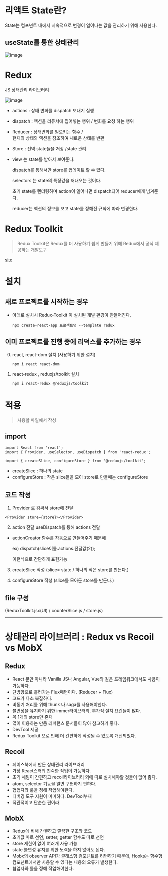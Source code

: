 # 리액트 State란?
State는 컴포넌트 내에서 지속적으로 변경이 일어나는 값을 관리하기 위해 사용한다.
  ## useState를 통한 상태관리
  ![image](https://user-images.githubusercontent.com/108104436/215726061-bbfb9eb7-907f-4f1e-b413-16bbadd10f88.png)


# Redux

JS 상태관리 라이브러리

![image](https://user-images.githubusercontent.com/108104436/215714303-02d65ba8-6004-42b9-b226-c5062d69ab63.png)


- actions : 상태 변화를 dispatch 보내기 실행
- dispatch :
  액션을 리듀서에 집어넣는 행위 / 변화를 요청 하는 행위
- Reducer :
  상태변화를 일으키는 함수 /  
  현재의 상태와 액션을 참조하여 새로운 상태를 반환
- Store : 전역 state들을 저장 /state 관리
- view 는 state를 받아서 보여준다.

  dispatch를 통해서만 store를 업데이트 할 수 있다.

  selectors 는 state의 특정값을 꺼내오는 것이다.

  초기 state를 렌더링하며 action이 일어나면 dispatch되어 reducer에게 넘겨준다.

  reducer는 액션의 정보를 보고 state를 정해진 규칙에 따라 변경한다.

# Redux Toolkit

> Redux Toolkit은 Redux를 더 사용하기 쉽게 만들기 위해 Redux에서 공식 제공하는 개발도구

[site](https://ko.redux.js.org/tutorials/quick-start/)

# 설치

## 새로 프로젝트를 시작하는 경우

- 아래로 설치시 Redux-Toolkit 이 설치된 개발 환경이 만들어진다.

  `npx create-react-app 프로젝트명 --template redux`

## 이미 프로젝트를 진행 중에 리덕스를 추가하는 경우

0. react, react-dom 설치 (사용하기 위한 설치)

   `npm i react react-dom`

1. react-redux , reduxjs/toolkit 설치

   `npm i react-redux @reduxjs/toolkit`

# 적용

> 사용할 파일에서 작성

## import

```
import React from 'react';
import { Provider, useSelector, useDispatch } from 'react-redux';

import { createSlice, configureStore } from '@reduxjs/toolkit';
```

- createSlice : 하나의 state
- configureStore : 작은 slice들을 모아 store로 만들때는 configureStore

## 코드 작성

1. Provider 로 감싸서 store에 전달

```
<Provider store={store}></Provider>
```

2. action 전달
   useDispatch를 통해 actions 전달

- actionCreator 함수를 자동으로 만들어주기 때문에

  ex) dispatch(slice이름.actions.전달값(2));

  이런식으로 간단하게 표현가능

3. createSlice 작성 (slice= state / 하나의 작은 store를 만든다.)

4. configureStore 작성 (slice를 모아둔 store를 만든다.)

## file 구성

(ReduxToolkit.jsx(UI) / counterSlice.js / store.js)


---

# 상태관리 라이브러리 : Redux vs Recoil vs MobX 
  ## Redux
  - React 뿐만 아니라 Vanilla JS나 Angular, Vue와 같은 프레임워크에서도 사용이 가능하다.
  - 단방향으로 흘러가는 Flux패턴이다. (Reducer + Flux)
  - 코드가 다소 복잡하다.
  - 비동기 처리를 위해 thunk 나 saga를 사용해야한다.
  - 불변성을 유지하기 위한 immer라이브러리, 부가적 설치 요건들이 많다.
  - 꼭 1개의 store만 존재
  - 많이 이용하는 만큼 레퍼런스 문서들이 많아 참고하기 좋다.
  - DevTool 제공
  - Redux Toolkit 으로 인해 더 간편하게 작성될 수 있도록 개선되었다.

  ## Recoil
  - 페이스북에서 만든 상태관리 라이브러리
  - 가장 React스러워 친숙한 작업이 가능하다.
  - 초기 세팅이 간편하고 recoil라이브러리 외에 따로 설치해야할 것들이 없어 좋다.
  - atom, selector 기능을 알면 구현하기 편하다.
  - 협업자와 룰을 정해 작업해야한다.
  - 디버깅 도구 지원이 미미하다. DevTool부재
  - 직관적이고 단순한 편이라

  ## MobX
  - Redux에 비해 간결하고 깔끔한 구조와 코드
  - 초기값 따로 선언, setter, getter 함수도 따로 선언
  - store 제한이 없어 여러개 사용 가능
  - state 불변성 유지를 위한 노력을 하지 않아도 된다.
  - Mobx의 observer API가 클래스형 컴포넌트를 리턴하기 때문에, Hooks는 함수형 컴포넌트에서만 사용할 수 있다는 내용의 오류가 발생한다.
  - 협업자와 룰을 정해 작업해야한다.
